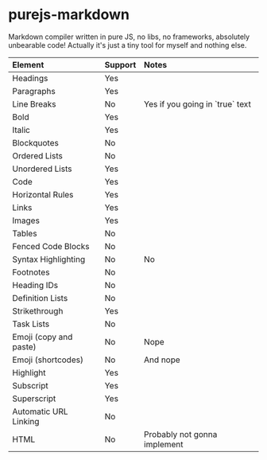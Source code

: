 # purejs-markdown
Markdown compiler written in pure JS, no libs, no frameworks, absolutely unbearable code!
Actually it's just a tiny tool for myself and nothing else.

| Element                   | Support   | Notes                             |
|:------------------------- |:--------- |:--------------------------------- |
| Headings                  |   Yes     |                                   |
| Paragraphs                |   Yes	    |                                   |
| Line Breaks	            |   No	    | Yes if you going in \`true\` text     |
| Bold	                    |   Yes	    |                                   |
| Italic	                |   Yes	    |                                   |
| Blockquotes	            |   No	    |                                   |
| Ordered Lists	            |   No	    |                                   |
| Unordered Lists	        |   Yes	    |                                   |
| Code	                    |   Yes	    |                                   |
| Horizontal Rules	        |   Yes	    |                                   |
| Links	                    |   Yes	    |                                   |
| Images	                |   Yes	    |                                   |
| Tables	                |   No	    |                                   |
| Fenced Code Blocks	    |   No	    |                                   |
| Syntax Highlighting	    |   No      | No                                  |
| Footnotes	                |   No	    |                                   |
| Heading IDs	            |   No	    |                                   |
| Definition Lists	        |   No	    |                                   |
| Strikethrough	            |   Yes	    |                                   |
| Task Lists	            |   No	    |                                   |
| Emoji (copy and paste)	|   No	    | Nope                                  |
| Emoji (shortcodes)	    |   No	    | And nope                                  |
| Highlight	                |   Yes	    |                                   |
| Subscript	                |   Yes	    |                                   |
| Superscript	            |   Yes	    |                                   |
| Automatic URL Linking	    |   No      |                                   |
| HTML	                    |   No	    | Probably not gonna implement |